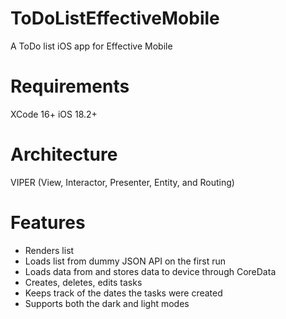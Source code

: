 # ToDoListEffectiveMobile
A ToDo list iOS app for Effective Mobile
# Requirements
XCode 16+
iOS 18.2+
# Architecture
VIPER (View, Interactor, Presenter, Entity, and Routing)
# Features
* Renders list
* Loads list from dummy JSON API on the first run
* Loads data from and stores data to device through CoreData
* Creates, deletes, edits tasks
* Keeps track of the dates the tasks were created
* Supports both the dark and light modes





